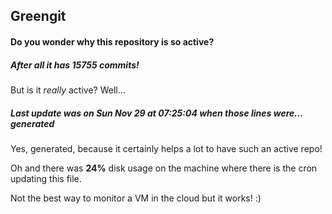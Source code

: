 ## Greengit

#### Do you wonder why this repository is so active?

##### After all it has 15755 commits!

But is it *really* active? Well...

##### Last update was on Sun Nov 29 at 07:25:04 when those lines were... generated

Yes, generated, because it certainly helps a lot to have such an active repo!

Oh and there was **24%** disk usage on the machine
where there is the cron updating this file.

Not the best way to monitor a VM in the cloud but it works! :)
